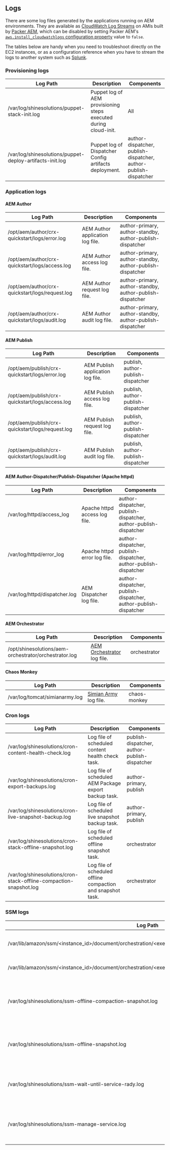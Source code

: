 Logs
----

There are some log files generated by the applications running on AEM environments. They are available as [CloudWatch Log Streams](https://docs.aws.amazon.com/AmazonCloudWatch/latest/logs/Working-with-log-groups-and-streams.html) on AMIs built by [Packer AEM](https://github.com/shinesolutions/packer-aem), which can be disabled by setting Packer AEM's [`aws.install_cloudwatchlogs` configuration property](https://github.com/shinesolutions/packer-aem/blob/master/docs/configuration.md#aws-platform-type-configuration-properties) value to `false`.

The tables below are handy when you need to troubleshoot directly on the EC2 instances, or as a configuration reference when you have to stream the logs to another system such as [Splunk](http://docs.splunk.com/Documentation/Forwarder/7.1.2/Forwarder/Abouttheuniversalforwarder).

### Provisioning logs

| Log Path | Description | Components |
|----------|-------------|------------|
| /var/log/shinesolutions/puppet-stack-init.log | Puppet log of AEM provisioning steps executed during cloud-init. | All |
| /var/log/shinesolutions/puppet-deploy-artifacts-init.log | Puppet log of Dispatcher Config artifacts deployment. | author-dispatcher, publish-dispatcher, author-publish-dispatcher |

### Application logs

#### AEM Author

| Log Path | Description | Components |
|----------|-------------|------------|
| /opt/aem/author/crx-quickstart/logs/error.log | AEM Author application log file. | author-primary, author-standby, author-publish-dispatcher |
| /opt/aem/author/crx-quickstart/logs/access.log | AEM Author access log file. | author-primary, author-standby, author-publish-dispatcher |
| /opt/aem/author/crx-quickstart/logs/request.log | AEM Author request log file. | author-primary, author-standby, author-publish-dispatcher |
| /opt/aem/author/crx-quickstart/logs/audit.log | AEM Author audit log file. | author-primary, author-standby, author-publish-dispatcher |

#### AEM Publish

| Log Path | Description | Components |
|----------|-------------|------------|
| /opt/aem/publish/crx-quickstart/logs/error.log | AEM Publish application log file. | publish, author-publish-dispatcher |
| /opt/aem/publish/crx-quickstart/logs/access.log | AEM Publish access log file. | publish, author-publish-dispatcher |
| /opt/aem/publish/crx-quickstart/logs/request.log | AEM Publish request log file. | publish, author-publish-dispatcher |
| /opt/aem/publish/crx-quickstart/logs/audit.log | AEM Publish audit log file. | publish, author-publish-dispatcher |

#### AEM Author-Dispatcher/Publish-Dispatcher (Apache httpd)

| Log Path | Description | Components |
|----------|-------------|------------|
| /var/log/httpd/access_log | Apache httpd access log file. | author-dispatcher, publish-dispatcher, author-publish-dispatcher |
| /var/log/httpd/error_log | Apache httpd error log file. | author-dispatcher, publish-dispatcher, author-publish-dispatcher |
| /var/log/httpd/dispatcher.log | AEM Dispatcher log file. | author-dispatcher, publish-dispatcher, author-publish-dispatcher |

#### AEM Orchestrator

| Log Path | Description | Components |
|----------|-------------|------------|
| /opt/shinesolutions/aem-orchestrator/orchestrator.log | [AEM Orchestrator](https://github.com/shinesolutions/aem-orchestrator) log file. | orchestrator |

#### Chaos Monkey

| Log Path | Description | Components |
|----------|-------------|------------|
| /var/log/tomcat/simianarmy.log | [Simian Army](https://medium.com/netflix-techblog/the-netflix-simian-army-16e57fbab116) log file. | chaos-monkey |

### Cron logs

| Log Path | Description | Components |
|----------|-------------|------------|
| /var/log/shinesolutions/cron-content-health-check.log | Log file of scheduled content health check task. | publish-dispatcher, author-publish-dispatcher |
| /var/log/shinesolutions/cron-export-backups.log | Log file of scheduled AEM Package export backup task. | author-primary, publish |
| /var/log/shinesolutions/cron-live-snapshot-backup.log | Log file of scheduled live snapshot backup task. | author-primary, publish |
| /var/log/shinesolutions/cron-stack-offline-snapshot.log | Log file of scheduled offline snapshot task. | orchestrator |
| /var/log/shinesolutions/cron-stack-offline-compaction-snapshot.log | Log file of scheduled offline compaction and snapshot task. | orchestrator |

### SSM logs

| Log Path | Description | Components |
|----------|-------------|------------|
| /var/lib/amazon/ssm/<instance_id>/document/orchestration/<execution_id>/awsrunShellScript/runShellScript/stdout | SSM standard output log file. | All |
| /var/lib/amazon/ssm/<instance_id>/document/orchestration/<execution_id>/awsrunShellScript/runShellScript/stderr | SSM standard error log file. | All |
| /var/log/shinesolutions/ssm-offline-compaction-snapshot.log | Log file for the SSM Output running the offline-compaction-snapshot. | author, publish, author-publish-dispatcher |
| /var/log/shinesolutions/ssm-offline-snapshot.log | Log file for the SSM Output running the offline-snapshot. | author, publish, author-publish-dispatcher |
| /var/log/shinesolutions/ssm-wait-until-service-rady.log | Log file for the SSM output wait until AEM service is ready. | author, publish |
| /var/log/shinesolutions/ssm-manage-service.log | Log file for the SSM output manging the AEM Service. | author, publish |
